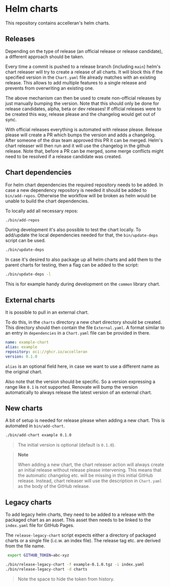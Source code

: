 # Helm charts

This repository contains accelleran's helm charts.

## Releases

Depending on the type of release (an official release or release candidate), a different approach should be taken.

Every time a commit is pushed to a release branch (including `main`) helm's chart releaser will try to create a release of all charts.
It will block this if the specified version in the `Chart.yaml` file already matches with an existing release.
This allows to add multiple features to a single release and prevents from overwriting an existing one.

The above mechanism can then be used to create non-official releases by just manually bumping the version.
Note that this should only be done for release candidates, alpha, beta or dev releases!
If official releases were to be created this way, release please and the changelog would get out of sync.

With official releases everything is automated with release please.
Release please will create a PR which bumps the version and adds a changelog.
After someone of the drax team approved this PR it can be merged.
Helm's chart releaser will then run and it will use the changelog in the github release.
Note that, before a PR can be merged, some merge conflicts might need to be resolved if a release candidate was created.

## Chart dependencies

For helm chart dependencies the required repository needs to be added.
In case a new dependency repository is needed it should be added to `bin/add-repos`.
Otherwise the workflow will be broken as helm would be unable to build the chart dependencies.

To locally add all necessary repos:

```sh
./bin/add-repos
```

During development it's also possible to test the chart locally.
To add/update the local dependencies needed for that, the `bin/update-deps` script can be used.

```sh
./bin/update-deps
```

In case it's desired to also package up all helm charts and add them to the parent charts for testing,
then a flag can be added to the script:

```sh
./bin/update-deps -l
```

This is for example handy during development on the `common` library chart.

## External charts

It is possible to pull in an external chart.

To do this, in the `charts` directory a new chart directory should be created.
This directory should then contain the file `External.yaml`.
A format similar to an entry in `dependencies` in a `Chart.yaml` file can be provided in there.

```yaml
name: example-chart
alias: example
repository: oci://ghcr.io/accelleran
version: 0.1.0
```

`alias` is an optional field here, in case we want to use a different name as the original chart.

Also note that the version should be specific.
So a version expressing a range like `0.1` is not supported.
Renovate will bump the version automatically to always release the latest version of an external chart.

## New charts

A bit of setup is needed for release please when adding a new chart.
This is automated in `bin/add-chart`.

```sh
./bin/add-chart example 0.1.0
```

> The initial version is optional (default is `0.1.0`).

> **Note**
>
> When adding a new chart, the chart releaser action will always create an initial release without release please intervening.
> This means that the automatic changelog etc. will be missing in this initial GitHub release.
> Instead, chart releaser will use the description in `Chart.yaml` as the body of the GitHub release.

## Legacy charts

To add legacy helm charts, they need to be added to a release with the packaged chart as an asset.
This asset then needs to be linked to the `index.yaml` file for GitHub Pages.

The `release-legacy-chart` script expects either a directory of packaged charts or a single file (i.c.w. an index file).
The release tag etc. are derived from the file name.

```sh
 export GITHUB_TOKEN=abc-xyz

./bin/release-legacy-chart -f example-0.1.0.tgz -i index.yaml
./bin/release-legacy-chart -d charts
```

> Note the space to hide the token from history.
